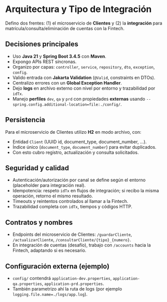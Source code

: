 # Arquitectura y Tipo de Integración

Defino dos frentes: (1) el microservicio de **Clientes** y (2) la **integración** para matrícula/consulta/eliminación de cuentas con la Fintech.

## Decisiones principales
- Uso **Java 21** y **Spring Boot 3.4.5** con **Maven**.
- Expongo APIs REST síncronas.
- Organizo por capas: `controller`, `service`, `repository`, `dto`, `exception`, `config`.
- Valido entrada con **Jakarta Validation** (`@Valid`, constraints en DTOs).
- Centralizo errores con un **Global Exception Handler**.
- Dejo **logs** en archivo externo con nivel por entorno y trazabilidad por `idTx`.
- Manejo **perfiles** `dev`, `qa` y `prd` con propiedades **externas** usando `--spring.config.additional-location=file:./config/`.

## Persistencia
Para el microservicio de Clientes utilizo **H2** en modo archivo, con:
- Entidad `Client` (UUID id, document_type, document_number, …).
- Índice único (`document_type`, `document_number`) para evitar duplicados.
- Con esto cubro registro, actualización y consulta solicitados.

## Seguridad y calidad
- Autenticación/autorización por canal se define según el entorno (placeholder para integración real).
- Idempotencia: respeto `idTx` en flujos de integración; si recibo la misma operación, retorno el mismo resultado.
- Timeouts y reintentos controlados al llamar a la Fintech.
- Trazabilidad completa con `idTx`, tiempos y códigos HTTP.

## Contratos y nombres
- Endpoints del microservicio de Clientes: `/guardarCliente`, `/actualizarCliente`, `/consultarCliente/{tipo}_{numero}`.
- En integración de cuentas (desafío), trabajo con `/accounts` hacia la Fintech, adaptando si es necesario.

## Configuración externa (ejemplo)
- `config/` contendrá `application-dev.properties`, `application-qa.properties`, `application-prd.properties`.
- También parametrizo ahí la ruta de logs (por ejemplo `logging.file.name=./logs/app.log`).

